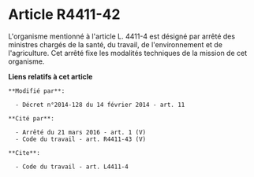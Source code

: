 # Article R4411-42

L'organisme mentionné à l'article L. 4411-4 est désigné par arrêté des ministres chargés de la santé, du travail, de
l'environnement et de l'agriculture. Cet arrêté fixe les modalités techniques de la mission de cet organisme.

**Liens relatifs à cet article**

	**Modifié par**:

	  - Décret n°2014-128 du 14 février 2014 - art. 11

	**Cité par**:

	  - Arrêté du 21 mars 2016 - art. 1 (V)
	  - Code du travail - art. R4411-43 (V)

	**Cite**:

	  - Code du travail - art. L4411-4
